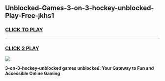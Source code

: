 
## Unblocked-Games-3-on-3-hockey-unblocked-Play-Free-jkhs1
<h3>
<a href="https://premium76.site?title=3-on-3-hockey-unblocked&ref=21A">CLICK TO PLAY</a></h3>
<hr>

<h3>
<a href="https://premium76.site?title=3-on-3-hockey-unblocked&ref=21A">CLICK 2 PLAY</a>
  
</h3>

<a href="https://premium76.site?title=3-on-3-hockey-unblocked&ref=21A"><img src="https://clearcache.store/games.png"></a>


**3-on-3-hockey-unblocked games unblocked: Your Gateway to Fun and Accessible Online Gaming**

